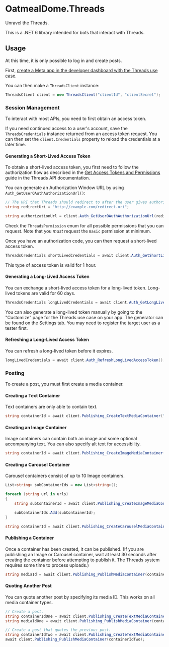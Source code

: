 # OatmealDome.Threads

Unravel the Threads.

This is a .NET 6 library intended for bots that interact with Threads.

## Usage

At this time, it is only possible to log in and create posts.

First, [create a Meta app in the developer dashboard with the Threads use case](https://developers.facebook.com/apps).

You can then make a `ThreadsClient` instance:

```csharp
ThreadsClient client = new ThreadsClient("clientId", "clientSecret");
```

### Session Management

To interact with most APIs, you need to first obtain an access token.

If you need continued access to a user's account, save the `ThreadsCredentials` instance returned from an access token request. You can then set the `client.Credentials` property to reload the credentials at a later time.

#### Generating a Short-Lived Access Token

To obtain a short-lived access token, you first need to follow the authorization flow as described in the [Get Access Tokens and Permissions](https://developers.facebook.com/docs/threads/get-started/get-access-tokens-and-permissions) guide in the Threads API documentation.

You can generate an Authorization Window URL by using `Auth_GetUserOAuthAuthorizationUrl()`:

```csharp
// The URI that Threads should redirect to after the user gives authorization to your app.
string redirectUri = "http://example.com/redirect-uri";

string authorizationUrl = client.Auth_GetUserOAuthAuthorizationUrl(redirectUri, ThreadsPermission.Basic | ThreadsPermission.ContentPublish);
```

Check the `ThreadsPermission` enum for all possible permissions that you can request. Note that you *must* request the `Basic` permission at minimum.

Once you have an authorization code, you can then request a short-lived access token.

```csharp
ThreadsCredentials shortLivedCredentials = await client.Auth_GetShortLivedAccessToken(code, redirectUri);
```

This type of access token is valid for 1 hour.

#### Generating a Long-Lived Access Token

You can exchange a short-lived access token for a long-lived token. Long-lived tokens are valid for 60 days.

```csharp
ThreadsCredentials longLivedCredentials = await client.Auth_GetLongLivedAccessToken();
```

You can also generate a long-lived token manually by going to the "Customize" page for the Threads use case on your app. The generator can be found on the Settings tab. You may need to register the target user as a tester first.

#### Refreshing a Long-Lived Access Token

You can refresh a long-lived token before it expires.

```csharp
longLivedCredentials = await client.Auth_RefreshLongLivedAccessToken();
```

### Posting

To create a post, you must first create a media container.

#### Creating a Text Container

Text containers are only able to contain text.

```csharp
string containerId = await client.Publishing_CreateTextMediaContainer("Hello, World!");
```

#### Creating an Image Container

Image containers can contain both an image and some optional accompanying text. You can also specify alt text for accessibility.

```csharp
string containerId = await client.Publishing_CreateImageMediaContainer("http://example.com/image.jpg", "Optional text for this container", altText: "Descriptive text for this image.");
```

#### Creating a Carousel Container

Carousel containers consist of up to 10 Image containers.

```csharp
List<string> subContainerIds = new List<string>();

foreach (string url in urls)
{
    string subContainerId = await client.Publishing_CreateImageMediaContainer(url, isCarouselItem: true);

    subContainerIds.Add(subContainerId);
}

string containerId = await client.Publishing_CreateCarouselMediaContainer(subContainerIds, "Optional text for this container");
```

#### Publishing a Container

Once a container has been created, it can be published. (If you are publishing an Image or Carousel container, wait at least 30 seconds after creating the container before attempting to publish it. The Threads system requires some time to process uploads.)

```csharp
string mediaId = await client.Publishing_PublishMediaContainer(containerId);
```

#### Quoting Another Post

You can quote another post by specifying its media ID. This works on all media container types.

```csharp
// Create a post.
string containerIdOne = await client.Publishing_CreateTextMediaContainer("Hello, World!");
string mediaIdOne = await client.Publishing_PublishMediaContainer(containerIdOne);

// Create a post that quotes the previous post.
string containerIdTwo = await client.Publishing_CreateTextMediaContainer("Look at this cool post!", quotedPostId: mediaIdOne);
await client.Publishing_PublishMediaContainer(containerIdTwo);
```
